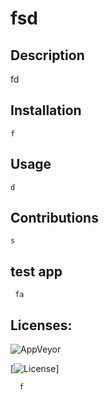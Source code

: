 # 
# fsd

 ## Description 
   fd

 ## Installation 
    f

## Usage 
    d

## Contributions 
    s
    
## test app 
     fa
## Licenses:

![AppVeyor](https://img.shields.io/appveyor/build/latenightdan/robot-gladiators?style=plastic)



[![License](https://img.shields.io/badge/License-Apache%202.0-yellowgreen.svg)] 

     
      f
